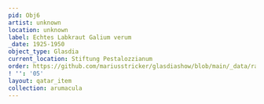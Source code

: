 ```yaml
---
pid: Obj6
artist: unknown
location: unknown
label: Echtes Labkraut Galium verum
_date: 1925-1950
object_type: Glasdia
current_location: Stiftung Pestalozzianum
order: https://github.com/mariusstricker/glasdiashow/blob/main/_data/raw_images/glasdia/obj6.jpg
! '': '05'
layout: qatar_item
collection: arumacula
---
```

